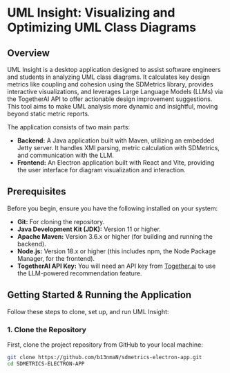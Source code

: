 # UML Insight: Visualizing and Optimizing UML Class Diagrams

## Overview

UML Insight is a desktop application designed to assist software engineers and students in analyzing UML class diagrams. It calculates key design metrics like coupling and cohesion using the SDMetrics library, provides interactive visualizations, and leverages Large Language Models (LLMs) via the TogetherAI API to offer actionable design improvement suggestions. This tool aims to make UML analysis more dynamic and insightful, moving beyond static metric reports.

The application consists of two main parts:
*   **Backend:** A Java application built with Maven, utilizing an embedded Jetty server. It handles XMI parsing, metric calculation with SDMetrics, and communication with the LLM.
*   **Frontend:** An Electron application built with React and Vite, providing the user interface for diagram visualization and interaction.

## Prerequisites

Before you begin, ensure you have the following installed on your system:
*   **Git:** For cloning the repository.
*   **Java Development Kit (JDK):** Version 11 or higher.
*   **Apache Maven:** Version 3.6.x or higher (for building and running the backend).
*   **Node.js:** Version 18.x or higher (this includes npm, the Node Package Manager, for the frontend).
*   **TogetherAI API Key:** You will need an API key from [Together.ai](https://www.together.ai/) to use the LLM-powered recommendation feature.

## Getting Started & Running the Application

Follow these steps to clone, set up, and run UML Insight:

### 1. Clone the Repository

First, clone the project repository from GitHub to your local machine:

```bash
git clone https://github.com/b13nmaN/sdmetrics-electron-app.git
cd SDMETRICS-ELECTRON-APP
